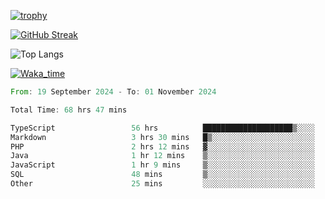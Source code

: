 <!--
**ren-joey/ren-joey** is a ✨ _special_ ✨ repository because its `README.md` (this file) appears on your GitHub profile.

Here are some ideas to get you started:

- 🔭 I’m currently working on ...
- 🌱 I’m currently learning ...
- 👯 I’m looking to collaborate on ...
- 🤔 I’m looking for help with ...
- 💬 Ask me about ...
- 📫 How to reach me: ...
- 😄 Pronouns: ...
- ⚡ Fun fact: ...
-->

[![trophy](https://github-profile-trophy.vercel.app/?username=ren-joey&theme=darkhub)](https://github.com/ren-joey)

[![GitHub Streak](https://streak-stats.demolab.com/?user=ren-joey&theme=dark)](https://github.com/ren-joey)

![Top Langs](https://github-readme-stats.vercel.app/api/top-langs?username=ren-joey&show_icons=true&layout=compact&locale=en&hide=html,CSS,scss,Pug,Twig&theme=dark)

[![Waka_time](https://github-readme-stats.vercel.app/api/wakatime?username=joeyren&theme=dark)](https://github.com/ren-joey)

<!--START_SECTION:waka-->

```rust
From: 19 September 2024 - To: 01 November 2024

Total Time: 68 hrs 47 mins

TypeScript                 56 hrs          ████████████████████▒░░░░   80.93 %
Markdown                   3 hrs 30 mins   █▒░░░░░░░░░░░░░░░░░░░░░░░   05.07 %
PHP                        2 hrs 12 mins   ▓░░░░░░░░░░░░░░░░░░░░░░░░   03.19 %
Java                       1 hr 12 mins    ▒░░░░░░░░░░░░░░░░░░░░░░░░   01.75 %
JavaScript                 1 hr 9 mins     ▒░░░░░░░░░░░░░░░░░░░░░░░░   01.67 %
SQL                        48 mins         ▒░░░░░░░░░░░░░░░░░░░░░░░░   01.17 %
Other                      25 mins         ░░░░░░░░░░░░░░░░░░░░░░░░░   00.62 %
```

<!--END_SECTION:waka-->
